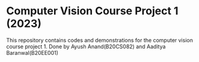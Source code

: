 # Computer Vision Course Project 1 (2023)
This repository contains codes and demonstrations for the computer vision course project 1. Done by Ayush Anand(B20CS082) and Aaditya Baranwal(B20EE001)
